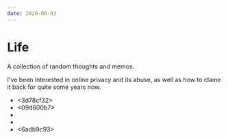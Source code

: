 ```yaml
---
date: 2020-08-03
---
```


# Life

A collection of random thoughts and memos.

I've been interested in online privacy and its abuse, as well as how to clame
it back for quite some years now.

* <3d78cf32>
* <09d600b7>
* <ad670f09>
* <e9bffdd2>
* <6adb9c93>
